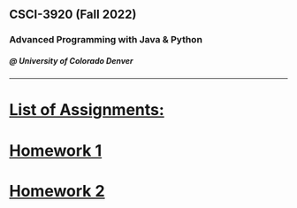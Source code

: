 ## CSCI-3920 (Fall 2022)
### Advanced Programming with Java &amp; Python
##### @ University of Colorado Denver
---

# <ins>List of Assignments:</ins>

<h1>
<a href="https://github.com/a-burlacu/CSCI-3920/tree/main/Hwk1"> Homework 1 </a>
</h1>


<h1>
<a href="https://github.com/a-burlacu/CSCI-3920/tree/main/Hwk2"> Homework 2 </a>
</h1>
